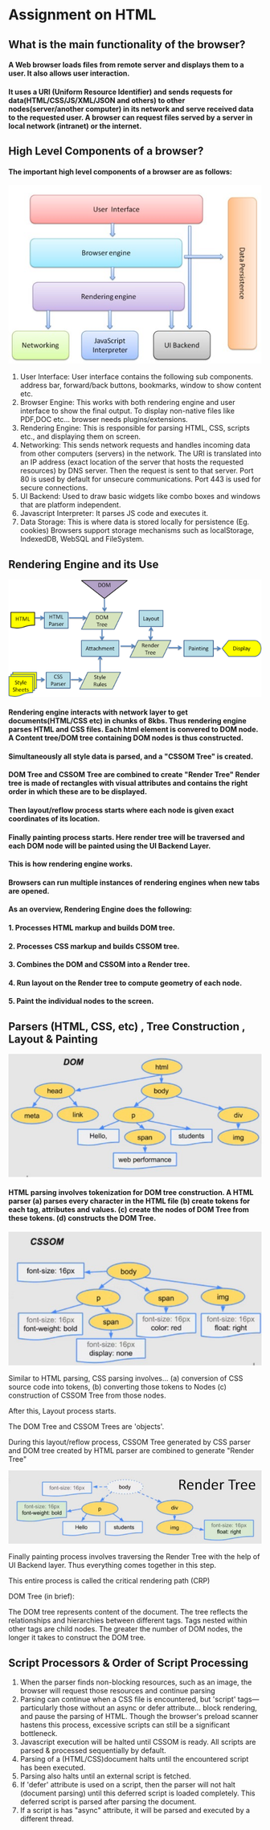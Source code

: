 # Assignment on HTML

## What is the main functionality of the browser?

#### A Web browser loads files from remote server and displays them to a user. It also allows user interaction.

#### It uses a URI (Uniform Resource Identifier) and sends requests for data(HTML/CSS/JS/XML/JSON and others) to other nodes(server/another computer) in its network and serve received data to the requested user. A browser can request files served by a server in local network (intranet) or the internet.

## High Level Components of a browser?

#### The important high level components of a browser are as follows:

![This is an image](https://raw.githubusercontent.com/pesto-students/sai-karthik-j-sairamin/master/Week-1/how-web-works/images/components.jpg)

1. User Interface: User interface contains the following sub components. address bar, forward/back buttons, bookmarks, window to show content etc.
2. Browser Engine: This works with both rendering engine and user interface to show the final output. To display non-native files like PDF,DOC etc... browser needs plugins/extensions.
3. Rendering Engine: This is responsible for parsing HTML, CSS, scripts etc., and displaying them on screen.
4. Networking: This sends network requests and handles incoming data from other computers (servers) in the network. The URI is translated into an IP address (exact location of the server that hosts the requested resources) by DNS server. Then the request is sent to that server. Port 80 is used by default for unsecure communications. Port 443 is used for secure connections.
5. UI Backend: Used to draw basic widgets like combo boxes and windows that are platform independent.
6. Javascript Interpreter: It parses JS code and executes it.
7. Data Storage: This is where data is stored locally for persistence (Eg. cookies) Browsers support storage mechanisms such as localStorage, IndexedDB, WebSQL and FileSystem.

## Rendering Engine and its Use

![This is an image](https://raw.githubusercontent.com/pesto-students/sai-karthik-j-sairamin/master/Week-1/how-web-works/images/webkitflow-renderingengine.png)

#### Rendering engine interacts with network layer to get documents(HTML/CSS etc) in chunks of 8kbs. Thus rendering engine parses HTML and CSS files. Each html element is convered to DOM node. A Content tree/DOM tree containing DOM nodes is thus constructed.

#### Simultaneously all style data is parsed, and a "CSSOM Tree" is created.

#### DOM Tree and CSSOM Tree are combined to create "Render Tree" Render tree is made of rectangles with visual attributes and contains the right order in which these are to be displayed.

#### Then layout/reflow process starts where each node is given exact coordinates of its location.

#### Finally painting process starts. Here render tree will be traversed and each DOM node will be painted using the UI Backend Layer.

#### This is how rendering engine works.

#### Browsers can run multiple instances of rendering engines when new tabs are opened.

#### As an overview, Rendering Engine does the following:

#### 1. Processes HTML markup and builds DOM tree.

#### 2. Processes CSS markup and builds CSSOM tree.

#### 3. Combines the DOM and CSSOM into a Render tree.

#### 4. Run layout on the Render tree to compute geometry of each node.

#### 5. Paint the individual nodes to the screen.

## Parsers (HTML, CSS, etc) , Tree Construction , Layout & Painting

![This is an image](https://raw.githubusercontent.com/pesto-students/sai-karthik-j-sairamin/master/Week-1/how-web-works/images/domtree.jpg)

#### HTML parsing involves tokenization for DOM tree construction. A HTML parser (a) parses every character in the HTML file (b) create tokens for each tag, attributes and values. (c) create the nodes of DOM Tree from these tokens. (d) constructs the DOM Tree.

![This is an image](https://raw.githubusercontent.com/pesto-students/sai-karthik-j-sairamin/master/Week-1/how-web-works/images/cssomtree.jpg)

Similar to HTML parsing, CSS parsing involves... (a) conversion of CSS source code into tokens, (b) converting those tokens to Nodes (c) construction of CSSOM Tree from those nodes.

After this, Layout process starts.

The DOM Tree and CSSOM Trees are 'objects'.

During this layout/reflow process, CSSOM Tree generated by CSS parser and DOM tree created by HTML parser are combined to generate "Render Tree"

![This is an image](https://raw.githubusercontent.com/pesto-students/sai-karthik-j-sairamin/master/Week-1/how-web-works/images/rendertree.jpg)

Finally painting process involves traversing the Render Tree with the help of UI Backend layer. Thus everything comes together in this step.

This entire process is called the critical rendering path (CRP)

DOM Tree (in brief):

The DOM tree represents content of the document. The tree reflects the relationships and hierarchies between different tags. Tags nested within other tags are child nodes. The greater the number of DOM nodes, the longer it takes to construct the DOM tree.

## Script Processors & Order of Script Processing

1. When the parser finds non-blocking resources, such as an image, the browser will request those resources and continue parsing
2. Parsing can continue when a CSS file is encountered, but 'script' tags—particularly those without an async or defer attribute... block rendering, and pause the parsing of HTML. Though the browser's preload scanner hastens this process, excessive scripts can still be a significant bottleneck.
3. Javascript execution will be halted until CSSOM is ready. All scripts are parsed & processed sequentially by default.
4. Parsing of a (HTML/CSS)document halts until the encountered script has been executed.
5. Parsing also halts until an external script is fetched.
6. If 'defer' attribute is used on a script, then the parser will not halt (document parsing) until this deferred script is loaded completely. This deferred script is parsed after parsing the document.
7. If a script is has "async" attribute, it will be parsed and executed by a different thread.
